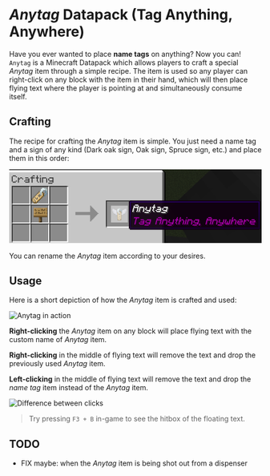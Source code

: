 # *Anytag* Datapack (Tag Anything, Anywhere)

Have you ever wanted to place **name tags** on anything? Now you can! `Anytag` is a Minecraft Datapack which allows players to craft a special *Anytag* item through a simple recipe. The item is used so any player can right-click on any block with the item in their hand, which will then place flying text where the player is pointing at and simultaneously consume itself. 

## Crafting

The recipe for crafting the *Anytag* item is simple. You just need a name tag and a sign of any kind (Dark oak sign, Oak sign, Spruce sign, etc.) and place them in this order:

![Crafting recipe](assets/crafting.png "Crafting the Anytag item")

You can rename the *Anytag* item according to your desires.

## Usage

Here is a short depiction of how the *Anytag* item is crafted and used:

![Anytag in action](assets/usage_high_res.gif "Using the Anytag item")

**Right-clicking** the *Anytag* item on any block will place flying text with the custom name of *Anytag* item. 

**Right-clicking** in the middle of flying text will remove the text and drop the previously used *Anytag* item.

**Left-clicking** in the middle of flying text will remove the text and drop the *name tag* item instead of the *Anytag* item.

![Difference between clicks](assets/clicking_usage_high_res.gif "Using the Anytag item")

> Try pressing `F3 + B` in-game to see the hitbox of the floating text.

## TODO 

- FIX maybe: when the *Anytag* item is being shot out from a dispenser

